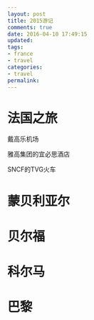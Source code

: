 ```yaml
---
layout: post
title: 2015游记
comments: true
date: 2016-04-10 17:49:15
updated:
tags:
- france
- travel
categories:
- travel
permalink:
---
```


# 法国之旅

戴高乐机场

雅高集团的宜必思酒店

SNCF的TVG火车

# 蒙贝利亚尔

# 贝尔福

# 科尔马

# 巴黎

